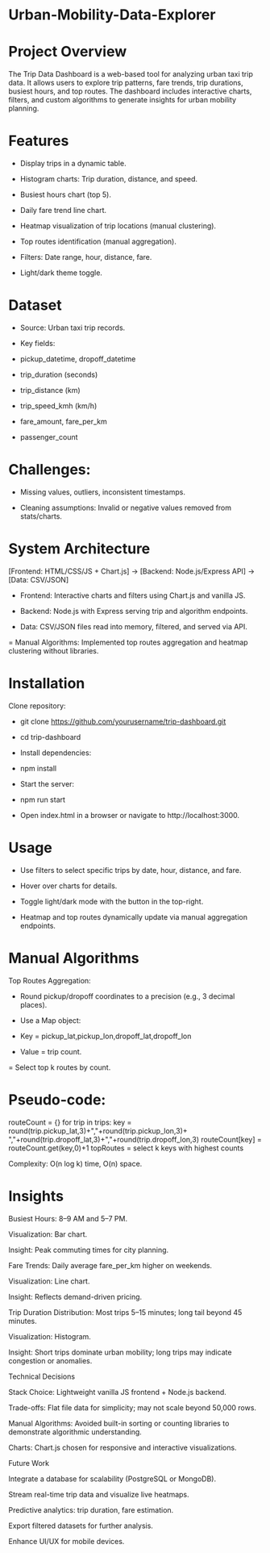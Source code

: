 # Urban-Mobility-Data-Explorer

# Project Overview

The Trip Data Dashboard is a web-based tool for analyzing urban taxi trip data. It allows users to explore trip patterns, fare trends, trip durations, busiest hours, and top routes. The dashboard includes interactive charts, filters, and custom algorithms to generate insights for urban mobility planning.

# Features

- Display trips in a dynamic table.

- Histogram charts: Trip duration, distance, and speed.

- Busiest hours chart (top 5).

- Daily fare trend line chart.

- Heatmap visualization of trip locations (manual clustering).

- Top routes identification (manual aggregation).

- Filters: Date range, hour, distance, fare.

- Light/dark theme toggle.

# Dataset

- Source: Urban taxi trip records.

- Key fields:

- pickup_datetime, dropoff_datetime

- trip_duration (seconds)

- trip_distance (km)

- trip_speed_kmh (km/h)

- fare_amount, fare_per_km

- passenger_count

# Challenges:

* Missing values, outliers, inconsistent timestamps.

* Cleaning assumptions: Invalid or negative values removed from stats/charts.

# System Architecture
[Frontend: HTML/CSS/JS + Chart.js] → [Backend: Node.js/Express API] → [Data: CSV/JSON]


- Frontend: Interactive charts and filters using Chart.js and vanilla JS.

- Backend: Node.js with Express serving trip and algorithm endpoints.

- Data: CSV/JSON files read into memory, filtered, and served via API.

= Manual Algorithms: Implemented top routes aggregation and heatmap clustering without libraries.

# Installation

Clone repository:

* git clone https://github.com/yourusername/trip-dashboard.git
* cd trip-dashboard

* Install dependencies:
* npm install

* Start the server:
* npm run start

* Open index.html in a browser or navigate to http://localhost:3000.

# Usage

- Use filters to select specific trips by date, hour, distance, and fare.

- Hover over charts for details.

- Toggle light/dark mode with the button in the top-right.

- Heatmap and top routes dynamically update via manual aggregation endpoints.

# Manual Algorithms
Top Routes Aggregation:

- Round pickup/dropoff coordinates to a precision (e.g., 3 decimal places).

- Use a Map object:

-  Key = pickup_lat,pickup_lon,dropoff_lat,dropoff_lon

-  Value = trip count.

= Select top k routes by count.

# Pseudo-code:

routeCount = {}
for trip in trips:
    key = round(trip.pickup_lat,3)+","+round(trip.pickup_lon,3)+
          ","+round(trip.dropoff_lat,3)+","+round(trip.dropoff_lon,3)
    routeCount[key] = routeCount.get(key,0)+1
topRoutes = select k keys with highest counts


Complexity: O(n log k) time, O(n) space.

# Insights

Busiest Hours: 8–9 AM and 5–7 PM.

Visualization: Bar chart.

Insight: Peak commuting times for city planning.

Fare Trends: Daily average fare_per_km higher on weekends.

Visualization: Line chart.

Insight: Reflects demand-driven pricing.

Trip Duration Distribution: Most trips 5–15 minutes; long tail beyond 45 minutes.

Visualization: Histogram.

Insight: Short trips dominate urban mobility; long trips may indicate congestion or anomalies.

Technical Decisions

Stack Choice: Lightweight vanilla JS frontend + Node.js backend.

Trade-offs: Flat file data for simplicity; may not scale beyond 50,000 rows.

Manual Algorithms: Avoided built-in sorting or counting libraries to demonstrate algorithmic understanding.

Charts: Chart.js chosen for responsive and interactive visualizations.

Future Work

Integrate a database for scalability (PostgreSQL or MongoDB).

Stream real-time trip data and visualize live heatmaps.

Predictive analytics: trip duration, fare estimation.

Export filtered datasets for further analysis.

Enhance UI/UX for mobile devices.
